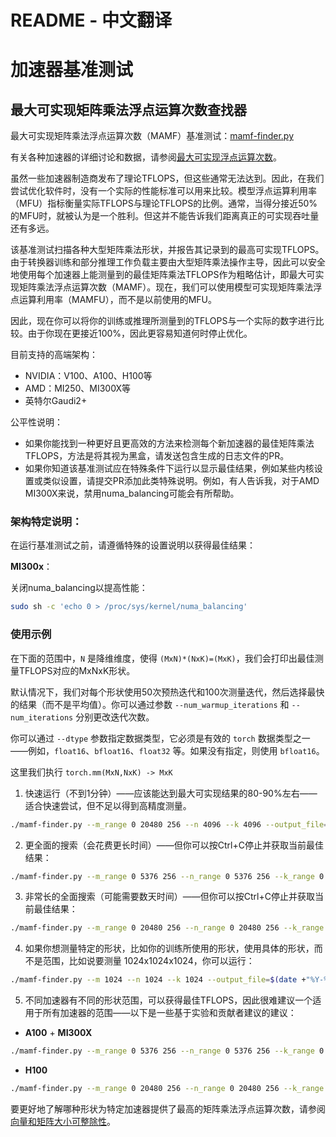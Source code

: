 # README - 中文翻译

# 加速器基准测试

## 最大可实现矩阵乘法浮点运算次数查找器

最大可实现矩阵乘法浮点运算次数（MAMF）基准测试：[mamf-finder.py](./mamf-finder.py)

有关各种加速器的详细讨论和数据，请参阅[最大可实现浮点运算次数](../#maximum-achievable-flops)。

虽然一些加速器制造商发布了理论TFLOPS，但这些通常无法达到。因此，在我们尝试优化软件时，没有一个实际的性能标准可以用来比较。模型浮点运算利用率（MFU）指标衡量实际TFLOPS与理论TFLOPS的比例。通常，当得分接近50%的MFU时，就被认为是一个胜利。但这并不能告诉我们距离真正的可实现吞吐量还有多远。

该基准测试扫描各种大型矩阵乘法形状，并报告其记录到的最高可实现TFLOPS。由于转换器训练和部分推理工作负载主要由大型矩阵乘法操作主导，因此可以安全地使用每个加速器上能测量到的最佳矩阵乘法TFLOPS作为粗略估计，即最大可实现矩阵乘法浮点运算次数（MAMF）。现在，我们可以使用模型可实现矩阵乘法浮点运算利用率（MAMFU），而不是以前使用的MFU。

因此，现在你可以将你的训练或推理所测量到的TFLOPS与一个实际的数字进行比较。由于你现在更接近100%，因此更容易知道何时停止优化。

目前支持的高端架构：
- NVIDIA：V100、A100、H100等
- AMD：MI250、MI300X等
- 英特尔Gaudi2+

公平性说明：
- 如果你能找到一种更好且更高效的方法来检测每个新加速器的最佳矩阵乘法TFLOPS，方法是将其视为黑盒，请发送包含生成的日志文件的PR。
- 如果你知道该基准测试应在特殊条件下运行以显示最佳结果，例如某些内核设置或类似设置，请提交PR添加此类特殊说明。例如，有人告诉我，对于AMD MI300X来说，禁用numa_balancing可能会有所帮助。

### 架构特定说明：

在运行基准测试之前，请遵循特殊的设置说明以获得最佳结果：

**MI300x**：

关闭numa_balancing以提高性能：
```sh
sudo sh -c 'echo 0 > /proc/sys/kernel/numa_balancing'
```

### 使用示例

在下面的范围中，`N` 是降维维度，使得 `(MxN)*(NxK)=(MxK)`，我们会打印出最佳测量TFLOPS对应的MxNxK形状。

默认情况下，我们对每个形状使用50次预热迭代和100次测量迭代，然后选择最快的结果（而不是平均值）。你可以通过参数 `--num_warmup_iterations` 和 `--num_iterations` 分别更改迭代次数。

你可以通过 `--dtype` 参数指定数据类型，它必须是有效的 `torch` 数据类型之一——例如，`float16`、`bfloat16`、`float32` 等。如果没有指定，则使用 `bfloat16`。

这里我们执行 `torch.mm(MxN,NxK) -> MxK`

1. 快速运行（不到1分钟）——应该能达到最大可实现结果的80-90%左右——适合快速尝试，但不足以得到高精度测量。

```sh
./mamf-finder.py --m_range 0 20480 256 --n 4096 --k 4096 --output_file=$(date +"%Y-%m-%d-%H:%M:%S").txt
```

2. 更全面的搜索（会花费更长时间）——但你可以按Ctrl+C停止并获取当前最佳结果：

```sh
./mamf-finder.py --m_range 0 5376 256 --n_range 0 5376 256 --k_range 0 5376 256 --output_file=$(date +"%Y-%m-%d-%H:%M:%S").txt
```

3. 非常长的全面搜索（可能需要数天时间）——但你可以按Ctrl+C停止并获取当前最佳结果：

```sh
./mamf-finder.py --m_range 0 20480 256 --n_range 0 20480 256 --k_range 0 20480 256 --output_file=$(date +"%Y-%m-%d-%H:%M:%S").txt
```

4. 如果你想测量特定的形状，比如你的训练所使用的形状，使用具体的形状，而不是范围，比如说要测量 1024x1024x1024，你可以运行：

```sh
./mamf-finder.py --m 1024 --n 1024 --k 1024 --output_file=$(date +"%Y-%m-%d-%H:%M:%S").txt
```

5. 不同加速器有不同的形状范围，可以获得最佳TFLOPS，因此很难建议一个适用于所有加速器的范围——以下是一些基于实验和贡献者建议的建议：

- **A100** + **MI300X**

```sh
./mamf-finder.py --m_range 0 5376 256 --n_range 0 5376 256 --k_range 0 5376 256 --output_file=$(date +"%Y-%m-%d-%H:%M:%S").txt
```

- **H100**

```sh
./mamf-finder.py --m_range 0 20480 256 --n_range 0 20480 256 --k_range 0 20480 256 --output_file=$(date +"%Y-%m-%d-%H:%M:%S").txt
```

要更好地了解哪种形状为特定加速器提供了最高的矩阵乘法浮点运算次数，请参阅[向量和矩阵大小可整除性](../../../training/performance/README.md#vector-and-matrix-size-divisibility)。